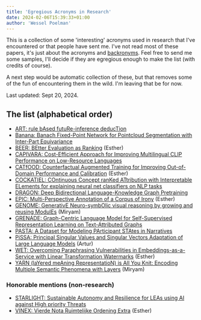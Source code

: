 ```yaml
---
title: 'Egregious Acronyms in Research'
date: 2024-02-06T15:39:33+01:00
author: 'Wessel Poelman'
---
```


This is a collection of some 'interesting' acronyms used in research that I've encountered or that people have sent me.
I've not read most of these papers, it's just about the acronyms and [backronyms](https://en.wikipedia.org/wiki/Backronym).
Feel free to send me some samples, I'll decide if they are egregious enough to make the list (with credits of course).

A next step would be automatic collection of these, but that removes some of the fun of encountering them in the wild.
I'm leaving that be for now.

Last updated: Sept 20, 2024.

## The list (alphabetical order)

* [ART: rule bAsed futuRe-inference deducTion](https://aclanthology.org/2023.emnlp-main.592/)
* [Banana: Banach Fixed-Point Network for Pointcloud Segmentation with Inter-Part Equivariance](http://arxiv.org/abs/2305.16314) 
* [BEER: BEtter Evaluation as Ranking](https://aclanthology.org/W14-3354.pdf) (Esther)
* [CAPIVARA: Cost-Efficient Approach for Improving Multilingual CLIP Performance on Low-Resource Languages](http://arxiv.org/abs/2310.13683)
* [CATfOOD: Counterfactual Augmented Training for Improving Out-of-Domain Performance and Calibration](http://arxiv.org/abs/2309.07822) (Esther)
* [COCKATIEL: COntinuous Concept ranKed ATtribution with Interpretable ELements for explaining neural net classifiers on NLP tasks](http://arxiv.org/abs/2305.06754)
* [DRAGON: Deep Bidirectional Language-Knowledge Graph Pretraining](https://knowledge-nlp.github.io/aaai2023/papers/001-Dragon-oral.pdf)
* [EPIC: Multi-Perspective Annotation of a Corpus of Irony](https://aclanthology.org/2023.acl-long.774) (Esther)
* [GENOME: GenerativE Neuro-symbOlic visual reasoning by growing and reusing ModulEs](http://arxiv.org/abs/2311.04901) (Miryam)
* [GRENADE: Graph-Centric Language Model for Self-Supervised Representation Learning on Text-Attributed Graphs](http://arxiv.org/abs/2310.15109)
* [PASTA: A Dataset for Modeling PArticipant STAtes in Narratives](https://aclanthology.org/2023.tacl-1.73.pdf)
* [PiSSA: Principal Singular Values and Singular Vectors Adaptation of Large Language Models](http://arxiv.org/abs/2404.02948) (Artur)
* [WET: Overcoming Paraphrasing Vulnerabilities in Embeddings-as-a-Service with Linear Transformation Watermarks](https://arxiv.org/abs/2409.04459) (Esther)
* [YARN (laYered meAning RepresentatioN) is All You Knit: Encoding Multiple Semantic Phenomena with Layers](https://hal.science/hal-04551796/) (Miryam)

### Honorable mentions (non-research)

* [STARLIGHT: Sustainable Autonomy and Resilience for LEAs using AI against High priority Threats](https://cordis.europa.eu/project/id/101021797)
* [VINEX: Vierde Nota Ruimtelijke Ordening Extra](https://nl.wikipedia.org/wiki/Vinex) (Esther)
